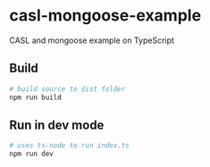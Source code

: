 # casl-mongoose-example

CASL and mongoose example on TypeScript

## Build

```sh
# build source to dist folder
npm run build
```

## Run in dev mode

```sh
# uses ts-node to run index.ts
npm run dev
```
